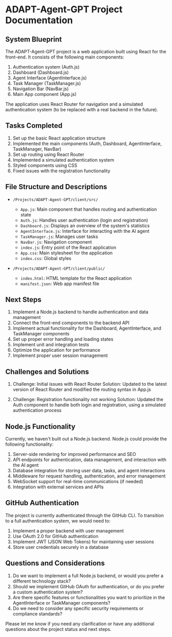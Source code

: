 # ADAPT-Agent-GPT Project Documentation

## System Blueprint

The ADAPT-Agent-GPT project is a web application built using React for the front-end. It consists of the following main components:

1. Authentication system (Auth.js)
2. Dashboard (Dashboard.js)
3. Agent Interface (AgentInterface.js)
4. Task Manager (TaskManager.js)
5. Navigation Bar (NavBar.js)
6. Main App component (App.js)

The application uses React Router for navigation and a simulated authentication system (to be replaced with a real backend in the future).

## Tasks Completed

1. Set up the basic React application structure
2. Implemented the main components (Auth, Dashboard, AgentInterface, TaskManager, NavBar)
3. Set up routing using React Router
4. Implemented a simulated authentication system
5. Styled components using CSS
6. Fixed issues with the registration functionality

## File Structure and Descriptions

- `/Projects/ADAPT-Agent-GPT/client/src/`
  - `App.js`: Main component that handles routing and authentication state
  - `Auth.js`: Handles user authentication (login and registration)
  - `Dashboard.js`: Displays an overview of the system's statistics
  - `AgentInterface.js`: Interface for interacting with the AI agent
  - `TaskManager.js`: Manages user tasks
  - `NavBar.js`: Navigation component
  - `index.js`: Entry point of the React application
  - `App.css`: Main stylesheet for the application
  - `index.css`: Global styles

- `/Projects/ADAPT-Agent-GPT/client/public/`
  - `index.html`: HTML template for the React application
  - `manifest.json`: Web app manifest file

## Next Steps

1. Implement a Node.js backend to handle authentication and data management
2. Connect the front-end components to the backend API
3. Implement actual functionality for the Dashboard, AgentInterface, and TaskManager components
4. Set up proper error handling and loading states
5. Implement unit and integration tests
6. Optimize the application for performance
7. Implement proper user session management

## Challenges and Solutions

1. Challenge: Initial issues with React Router
   Solution: Updated to the latest version of React Router and modified the routing syntax in App.js

2. Challenge: Registration functionality not working
   Solution: Updated the Auth component to handle both login and registration, using a simulated authentication process

## Node.js Functionality

Currently, we haven't built out a Node.js backend. Node.js could provide the following functionality:

1. Server-side rendering for improved performance and SEO
2. API endpoints for authentication, data management, and interaction with the AI agent
3. Database integration for storing user data, tasks, and agent interactions
4. Middleware for request handling, authentication, and error management
5. WebSocket support for real-time communications (if needed)
6. Integration with external services and APIs

## GitHub Authentication

The project is currently authenticated through the GitHub CLI. To transition to a full authentication system, we would need to:

1. Implement a proper backend with user management
2. Use OAuth 2.0 for GitHub authentication
3. Implement JWT (JSON Web Tokens) for maintaining user sessions
4. Store user credentials securely in a database

## Questions and Considerations

1. Do we want to implement a full Node.js backend, or would you prefer a different technology stack?
2. Should we implement GitHub OAuth for authentication, or do you prefer a custom authentication system?
3. Are there specific features or functionalities you want to prioritize in the AgentInterface or TaskManager components?
4. Do we need to consider any specific security requirements or compliance standards?

Please let me know if you need any clarification or have any additional questions about the project status and next steps.